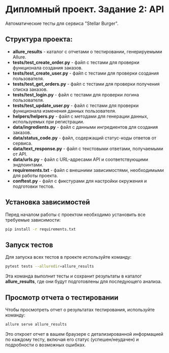 # Дипломный проект. Задание 2: API

Автоматические тесты для сервиса "Stellar Burger".

## Структура проекта:
- **allure_results** - каталог с отчетами о тестировании, генерируемыми Allure.
- **tests/test_create_order.py** - файл с тестами для проверки функционала создания заказов.
- **tests/test_create_user.py** - файл с тестами для проверки создания пользователя.
- **tests/test_get_orders.py** - файл с тестами для проверки получения списка заказов.
- **tests/test_login.py** - файл с тестами для проверки логина пользователя.
- **tests/test_update_user.py** - файл с тестами для проверки функционала изменения данных пользователя.
- **helpers/helpers.py** - файл с методами для генерации данных, используемых при регистрации.
- **data/ingredients.py** - файл с данными ингредиентов для создания заказов.
- **data/status_code.py** - файл, содержащий статус-коды ответов от сервиса.
- **data/text_response.py** - файл с текстовыми ответами, получаемыми от API.
- **data/urls.py** - файл с URL-адресами API и соответствующими эндпоинтами.
- **requirements.txt** - файл с внешними зависимостями, необходимыми для работы проекта.
- **conftest.py** - файл с фикстурами для настройки окружения и подготовки тестов.

## Установка зависимостей
Перед началом работы с проектом необходимо установить все требуемые зависимости:

```bash
pip install -r requirements.txt
```

## Запуск тестов
Для запуска всех тестов в проекте используйте команду:

```bash
pytest tests --alluredir=allure_results
```

Эта команда выполнит тесты и сохранит результаты в каталог **allure_results**, где они будут подготовлены для последующего анализа.

## Просмотр отчета о тестировании
Чтобы просмотреть отчет о результатах тестирования, используйте команду:

```bash
allure serve allure_results
```
Это откроет отчет в вашем браузере с детализированной информацией по каждому тесту, включая его статус (успешен/неудачен) и подробности о возможных ошибках.
